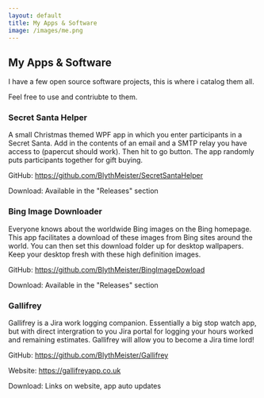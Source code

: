 ```yaml
---
layout: default
title: My Apps & Software
image: /images/me.png
---
```


## My Apps & Software

I have a few open source software projects, this is where i catalog them all.

Feel free to use and contriubte to them.

### Secret Santa Helper

A small Christmas themed WPF app in which you enter participants in a Secret Santa.
Add in the contents of an email and a SMTP relay you have access to (papercut should work).
Then hit to go button. The app randomly puts participants together for gift buying.

GitHub: <https://github.com/BlythMeister/SecretSantaHelper>

Download: Available in the "Releases" section

### Bing Image Downloader

Everyone knows about the worldwide Bing images on the Bing homepage.
This app facilitates a download of these images from Bing sites around the world.
You can then set this download folder up for desktop wallpapers.
Keep your desktop fresh with these high definition images.

GitHub: <https://github.com/BlythMeister/BingImageDowload>

Download: Available in the "Releases" section

### Gallifrey

Gallifrey is a Jira work logging companion.
Essentially a big stop watch app, but with direct intergration to you Jira portal for logging your hours worked and remaining estimates.
Gallifrey will allow you to become a Jira time lord!

GitHub: <https://github.com/BlythMeister/Gallifrey>

Website: <https://gallifreyapp.co.uk>

Download: Links on website, app auto updates